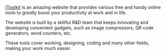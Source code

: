 [IToolkit](https://itoolkit.co) is an amazing website that provides various free and handy online tools to greatly boost your productivity at work and in life.

The website is built by a skillful R&D team that keeps innovating and developing convenient gadgets, such as image compressors, QR code generators, word counters, etc. 

These tools cover working, designing, coding and many other fields, making your work much easier.
